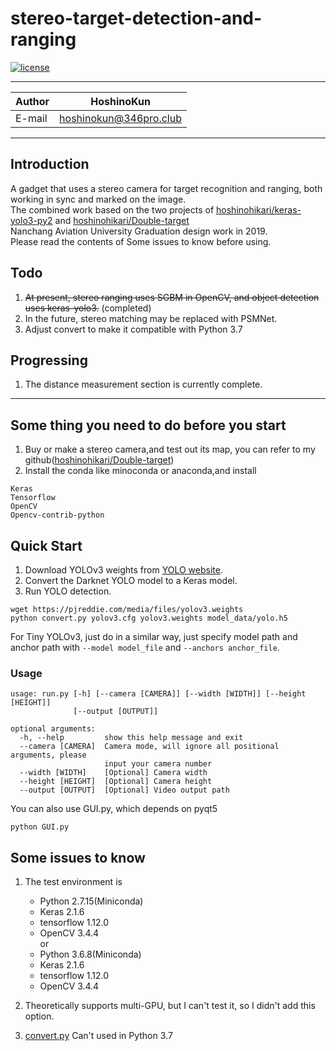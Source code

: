 # stereo-target-detection-and-ranging

[![license](https://img.shields.io/github/license/mashape/apistatus.svg)](LICENSE)

****
|Author|HoshinoKun|
|---|---
|E-mail|hoshinokun@346pro.club
****

## Introduction

A gadget that uses a stereo camera for target recognition and ranging, both working in sync and marked on the image.  
The combined work based on the two projects of [hoshinohikari/keras-yolo3-py2](https://github.com/hoshinohikari/keras-yolo3-py2) and [hoshinohikari/Double-target](https://github.com/hoshinohikari/Double-target)  
Nanchang Aviation University Graduation design work in 2019.  
Please read the contents of Some issues to know before using.  

## Todo
1. ~~At present, stereo ranging uses SGBM in OpenCV, and object detection uses keras-yolo3.~~ (completed)  
2. In the future, stereo matching may be replaced with PSMNet.  
3. Adjust convert to make it compatible with Python 3.7  

## Progressing
1. The distance measurement section is currently complete.  

---

## Some thing you need to do before you start

1. Buy or make a stereo camera,and test out its map, you can refer to my github([hoshinohikari/Double-target](https://github.com/hoshinohikari/Double-target))
2. Install the conda like minoconda or anaconda,and install  
```
Keras
Tensorflow
OpenCV
Opencv-contrib-python
```

## Quick Start

1. Download YOLOv3 weights from [YOLO website](http://pjreddie.com/darknet/yolo/).
2. Convert the Darknet YOLO model to a Keras model.
3. Run YOLO detection.

```
wget https://pjreddie.com/media/files/yolov3.weights
python convert.py yolov3.cfg yolov3.weights model_data/yolo.h5
```

For Tiny YOLOv3, just do in a similar way, just specify model path and anchor path with `--model model_file` and `--anchors anchor_file`.

### Usage
```
usage: run.py [-h] [--camera [CAMERA]] [--width [WIDTH]] [--height [HEIGHT]]
              [--output [OUTPUT]]

optional arguments:
  -h, --help         show this help message and exit
  --camera [CAMERA]  Camera mode, will ignore all positional arguments, please
                     input your camera number
  --width [WIDTH]    [Optional] Camera width
  --height [HEIGHT]  [Optional] Camera height
  --output [OUTPUT]  [Optional] Video output path
```
You can also use GUI.py, which depends on pyqt5  
```
python GUI.py
```

## Some issues to know

1. The test environment is
    - Python 2.7.15(Miniconda)
    - Keras 2.1.6
    - tensorflow 1.12.0
    - OpenCV 3.4.4  
or
    - Python 3.6.8(Miniconda)
    - Keras 2.1.6
    - tensorflow 1.12.0
    - OpenCV 3.4.4

2. Theoretically supports multi-GPU, but I can't test it, so I didn't add this option.

3. [convert.py](./convert.py) Can't used in Python 3.7
